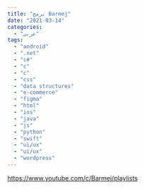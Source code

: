 ```yaml
---
title: "برمج Barmej"
date: "2021-03-14"
categories:
  - "عربي"
tags:
  - "android"
  - ".net"
  - "c#"
  - "c"
  - "c"
  - "css"
  - "data structures"
  - "e-commerce"
  - "figma"
  - "html"
  - "ios"
  - "java"
  - "js"
  - "python"
  - "swift"
  - "ui/ux"
  - "ui/ux"
  - "wordpress"
---
```


https://www.youtube.com/c/Barmej/playlists
